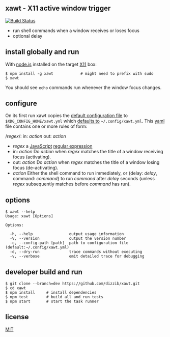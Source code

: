 ## xawt - X11 active window trigger
[![Build Status](https://travis-ci.org/dizzib/xawt.svg?branch=master)](https://travis-ci.org/dizzib/xawt)

* run shell commands when a window receives or loses focus
* optional delay

## install globally and run

With [node.js] installed on the target [X11] box:

    $ npm install -g xawt            # might need to prefix with sudo
    $ xawt

You should see `echo` commands run whenever the window focus changes.

## configure

On its first run xawt copies the [default configuration file] to
`$XDG_CONFIG_HOME/xawt.yml` which [defaults to][$XDG_CONFIG_HOME] `~/.config/xawt.yml`.
This [yaml] file contains one or more rules of form:

/*regex*/:
  in: *action*
  out: *action*

* *regex*
  a [JavaScript] [regular expression]
* in: *action*
  Do *action* when *regex* matches the title of a window receiving focus (activating).
* out: *action*
  Do *action* when *regex* matches the title of a window losing focus (de-activating).
* *action*
  Either the shell command to run immediately, or {delay: *delay*, command: *command*}
  to run *command* after *delay* seconds (unless *regex* subsequently matches
  before *command* has run).

## options

    $ xawt --help
    Usage: xawt [Options]

    Options:

      -h, --help                output usage information
      -V, --version             output the version number
      -c, --config-path [path]  path to configuration file (default:~/.config/xawt.yml)
      -d, --dry-run             trace commands without executing
      -v, --verbose             emit detailed trace for debugging

## developer build and run

    $ git clone --branch=dev https://github.com/dizzib/xawt.git
    $ cd xawt
    $ npm install     # install dependencies
    $ npm test        # build all and run tests
    $ npm start       # start the task runner

## license

[MIT](./LICENSE)

[$XDG_CONFIG_HOME]: http://standards.freedesktop.org/basedir-spec/basedir-spec-latest.html
[default configuration file]: ./app/default-config.yml
[JavaScript]: https://en.wikipedia.org/wiki/JavaScript
[node.js]: http://nodejs.org
[regular expression]: https://developer.mozilla.org/en-US/docs/Web/JavaScript/Guide/Regular_Expressions
[X11]: https://en.wikipedia.org/wiki/X_Window_System
[yaml]: https://en.wikipedia.org/wiki/YAML

